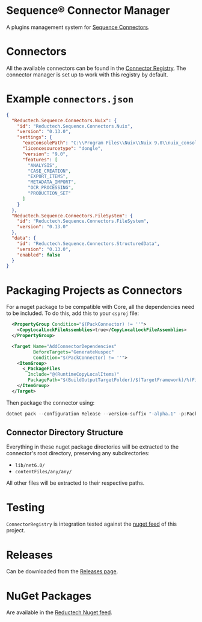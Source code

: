 # Sequence® Connector Manager

A plugins management system for [Sequence Connectors](https://gitlab.com/reductech/sequence/connectors).

# Connectors

All the available connectors can be found in the
[Connector Registry](https://gitlab.com/reductech/sequence/connector-registry/-/packages).
The connector manager is set up to work with this registry by default.

# Example `connectors.json`

```json
{
  "Reductech.Sequence.Connectors.Nuix": {
    "id": "Reductech.Sequence.Connectors.Nuix",
    "version": "0.13.0",
    "settings": {
      "exeConsolePath": "C:\\Program Files\\Nuix\\Nuix 9.0\\nuix_console.exe",
      "licencesourcetype": "dongle",
      "version": "9.0",
      "features": [
        "ANALYSIS",
        "CASE_CREATION",
        "EXPORT_ITEMS",
        "METADATA_IMPORT",
        "OCR_PROCESSING",
        "PRODUCTION_SET"
      ]
    }
  },
  "Reductech.Sequence.Connectors.FileSystem": {
    "id": "Reductech.Sequence.Connectors.FileSystem",
    "version": "0.13.0"
  },
  "data": {
    "id": "Reductech.Sequence.Connectors.StructuredData",
    "version": "0.13.0",
    "enabled": false
  }
}
```

# Packaging Projects as Connectors

For a nuget package to be compatible with Core, all the dependencies
need to be included. To do this, add this to your `csproj` file:

```xml
  <PropertyGroup Condition="$(PackConnector) != ''">
    <CopyLocalLockFileAssemblies>true</CopyLocalLockFileAssemblies>
  </PropertyGroup>

  <Target Name="AddConnectorDependencies"
          BeforeTargets="GenerateNuspec"
          Condition="$(PackConnector) != ''">
    <ItemGroup>
      <_PackageFiles
        Include="@(RuntimeCopyLocalItems)"
        PackagePath="$(BuildOutputTargetFolder)/$(TargetFramework)/%(Filename)%(Extension)" />
    </ItemGroup>
  </Target>
```

Then package the connector using:

```powershell
dotnet pack --configuration Release --version-suffix "-alpha.1" -p:PackConnector=true --output ./
```

## Connector Directory Structure

Everything in these nuget package directories will be extracted to the connector's
root directory, preserving any subdirectories:

- `lib/net6.0/`
- `contentFiles/any/any/`

All other files will be extracted to their respective paths.

# Testing

`ConnectorRegistry` is integration tested against the
[nuget feed](https://gitlab.com/reductech/sequence/connectormanager/-/packages) of this project.

# Releases

Can be downloaded from the [Releases page](https://gitlab.com/reductech/sequence/connectormanager/-/releases).

# NuGet Packages

Are available in the [Reductech Nuget feed](https://gitlab.com/reductech/nuget/-/packages).
